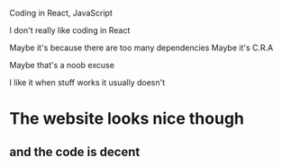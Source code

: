 Coding in React, JavaScript

I don't really like coding in React

Maybe it's because there are too many dependencies
Maybe it's C.R.A

Maybe that's a noob excuse

I like it when stuff works
it usually doesn't

# The website looks nice though
## and the code is decent
